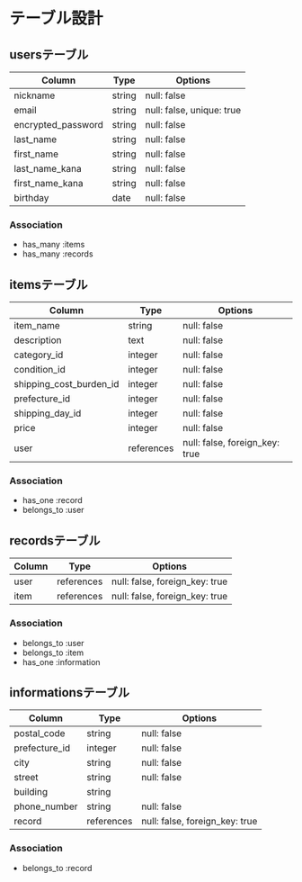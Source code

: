 # テーブル設計

## usersテーブル
 Column             | Type   | Options     |
| ------------------ | ------ | ----------- |
| nickname           | string | null: false |
| email              | string | null: false, unique: true |
| encrypted_password | string | null: false |
| last_name          | string | null: false |
| first_name         | string | null: false |
| last_name_kana     | string | null: false |
| first_name_kana    | string | null: false |
| birthday           | date   | null: false |

### Association
- has_many :items
- has_many :records



## itemsテーブル
 Column             | Type   | Options     |
| ------------------ | ------ | ----------- |
| item_name         | string | null: false |
| description       | text   | null: false |
| category_id          | integer | null: false |
| condition_id         | integer | null: false |
| shipping_cost_burden_id | integer | null: false |
| prefecture_id     | integer | null: false |
| shipping_day_id  | integer | null: false |
| price             | integer | null: false |
| user              | references | null: false, foreign_key: true |

### Association
- has_one :record
- belongs_to :user



## recordsテーブル

 Column             | Type   | Options     |
| ------------------ | ------ | ----------- |
| user              | references | null: false, foreign_key: true |
| item              | references | null: false, foreign_key: true |

### Association
- belongs_to :user
- belongs_to :item
- has_one :information


## informationsテーブル

 Column             | Type   | Options     |
| ------------------ | ------ | ----------- |
| postal_code       | string | null: false |
| prefecture_id     | integer | null: false |
| city              | string | null: false |
| street            | string | null: false |
| building          | string |              |
| phone_number      | string | null: false |
| record             | references | null: false, foreign_key: true |

### Association
- belongs_to :record
